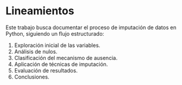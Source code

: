 ﻿# Lineamientos  

Este trabajo busca documentar el proceso de imputación de datos en Python, siguiendo un flujo estructurado:  

1. Exploración inicial de las variables.  
2. Análisis de nulos.  
3. Clasificación del mecanismo de ausencia.  
4. Aplicación de técnicas de imputación.  
5. Evaluación de resultados.  
6. Conclusiones.  
